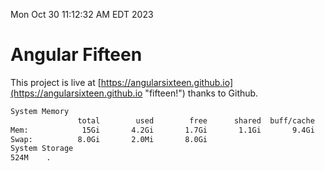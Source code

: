 Mon Oct 30 11:12:32 AM EDT 2023

# Angular Fifteen


This project is live at [https://angularsixteen.github.io](https://angularsixteen.github.io "fifteen!") thanks to Github.

```bash
System Memory
               total        used        free      shared  buff/cache   available
Mem:            15Gi       4.2Gi       1.7Gi       1.1Gi       9.4Gi       9.6Gi
Swap:          8.0Gi       2.0Mi       8.0Gi
System Storage
524M	.
```
```bash
